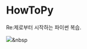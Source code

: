 # HowToPy
Re:제로부터 시작하는 파이썬 복습.


<img src="https://img.shields.io/badge/Discord-#5865F2?style=flat-square&logo=Discord&logoColor=white"/></a>&nbsp
